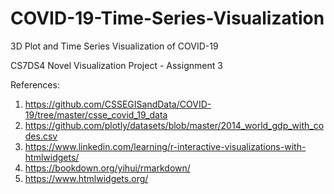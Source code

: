 # COVID-19-Time-Series-Visualization

 3D Plot and Time Series Visualization of COVID-19
 
CS7DS4 Novel Visualization Project - Assignment 3

References:
1. https://github.com/CSSEGISandData/COVID-19/tree/master/csse_covid_19_data
2. https://github.com/plotly/datasets/blob/master/2014_world_gdp_with_codes.csv
3. https://www.linkedin.com/learning/r-interactive-visualizations-with-htmlwidgets/
4. https://bookdown.org/yihui/rmarkdown/
5. https://www.htmlwidgets.org/
